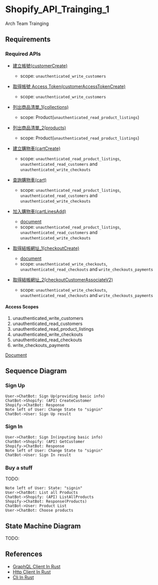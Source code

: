 # Shopify_API_Trainging_1

Arch Team Trainging

## Requirements

### Required APIs

- [建立帳號(customerCreate)](https://shopify.dev/api/storefront/2022-10/mutations/customerCreate)
  - scope: `unauthenticated_write_customers`

- [取得帳號 Access Token(customerAccessTokenCreate)](https://shopify.dev/api/storefront/2022-10/mutations/customerAccessTokenCreate)
  - scope: `unauthenticated_write_customers`

- [列出商品清單_1(collections)](https://shopify.dev/api/storefront/2022-10/queries/collections)
  - scope: Product(`unauthenticated_read_product_listings`)

- [列出商品清單_2(products)](https://shopify.dev/api/storefront/2022-04/queries/products)
  - scope: Product(`unauthenticated_read_product_listings`)

- [建立購物車(cartCreate)](https://shopify.dev/api/storefront/2022-10/mutations/cartCreate)
  - scope: `unauthenticated_read_product_listings`, `unauthenticated_read_customers` and `unauthenticated_write_checkouts`

- [查詢購物車(cart)](https://shopify.dev/api/storefront/2022-10/queries/cart)
  - scope: `unauthenticated_read_product_listings`, `unauthenticated_read_customers` and `unauthenticated_write_checkouts`

- [加入購物車(cartLinesAdd)](https://shopify.dev/api/storefront/2022-10/mutations/cartLinesAdd)
  - [document](https://shopify.dev/custom-storefronts/cart/manage)
  - scope: `unauthenticated_read_product_listings`, `unauthenticated_read_customers` and `unauthenticated_write_checkouts`

- [取得結帳網址_1(checkoutCreate)](https://shopify.dev/api/storefront/2022-10/mutations/checkoutCreate)
  - [document](https://shopify.dev/custom-storefronts/checkout/create#requirements)
  - scope: `unauthenticated_write_checkouts`, `unauthenticated_read_checkouts` and `write_checkouts_payments`

- [取得結帳網址_2(checkoutCustomerAssociateV2)](https://shopify.dev/api/storefront/2022-10/mutations/checkoutCustomerAssociateV2)
  - scope: `unauthenticated_write_checkouts`, `unauthenticated_read_checkouts` and `write_checkouts_payments`

#### Access Scopes

1. unauthenticated_write_customers
2. unauthenticated_read_customers
3. unauthenticated_read_product_listings
4. unauthenticated_write_checkouts
5. unauthenticated_read_checkouts
6. write_checkouts_payments

[Document](https://shopify.dev/api/usage/access-scopes)

## Sequence Diagram

### Sign Up

``` sequence-diagrams
User->ChatBot: Sign Up(providing basic info)
ChatBot->Shopify: (API) CreateCustomer
Shopify->ChatBot: Response
Note left of User: Change State to "signin"
ChatBot->User: Sign Up result
```

### Sign In

``` sequence-diagrams
User->ChatBot: Sign In(inputing basic info)
ChatBot->Shopify: (API) GetCustomer
Shopify->ChatBot: Response
Note left of User: Change State to "signin"
ChatBot->User: Sign In result
```

### Buy a stuff

TODO:

``` sequence-diagrams
Note left of User: State: "signin"
User->ChatBot: List all Products
ChatBot->Shopify: (API) ListAllProducts
Shopify->ChatBot: Response(Products)
ChatBot->User: Product List
User->ChatBot: Choose products
```

## State Machine Diagram

TODO:

## References

- [GraphQL Client In Rust](https://github.com/graphql-rust/graphql-client)
- [Http Client In Rust](https://github.com/hyperium/hyper)
- [Cli In Rust](https://rust-cli.github.io/book/index.html)
